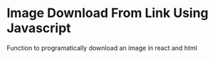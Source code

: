 # Image Download From Link Using Javascript
Function to programatically download an image in react and html
